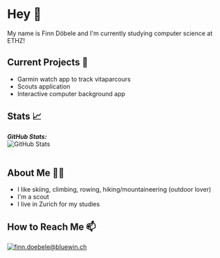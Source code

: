 # Hey 👋
My name is Finn Döbele and I'm currently studying computer science at ETHZ!

## Current Projects 🚀
- Garmin watch app to track vitaparcours
- Scouts application
- Interactive computer background app

## Stats 📈
<b><em>GitHub Stats:</em></b> <br/>
<img src="https://github-readme-streak-stats.herokuapp.com/?user=FinnPrivateGit" alt="GitHub Stats" /> <br/><br/>

## About Me 🙋‍♂️
- I like skiing, climbing, rowing, hiking/mountaineering (outdoor lover)
- I'm a scout
- I live in Zurich for my studies

## How to Reach Me 📫
<a href="mailto:finn.doebele@bluewin.ch">![finn.doebele@bluewin.ch](https://img.shields.io/badge/Gmail-D14836?style=for-the-badge&logo=gmail&logoColor=white)</a>

